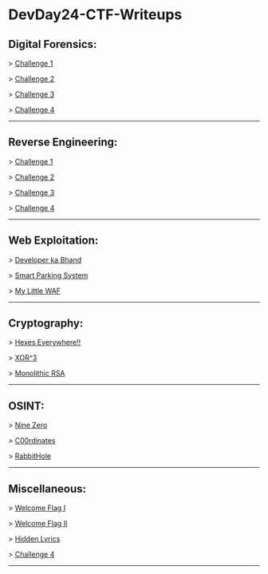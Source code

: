 # DevDay24-CTF-Writeups

## Digital Forensics:
\> [Challenge 1](link)

\> [Challenge 2](link)

\> [Challenge 3](link)

\> [Challenge 4](link)

---------------------------------------------
## Reverse Engineering:
\> [Challenge 1](link)

\> [Challenge 2](link)

\> [Challenge 3](link)

\> [Challenge 4](link)

---------------------------------------------
## Web Exploitation:
\> [Developer ka Bhand](https://github.com/0xZainRaza/DevDay24-CTF-Writeups/blob/main/Web%20Expliotation/Developer%20ka%20Bhand/Readme.md)

\> [Smart Parking System](https://github.com/0xZainRaza/DevDay24-CTF-Writeups/blob/main/Web%20Expliotation/Smart%20Parking%20System/Readme.md)

\> [My Little WAF](https://github.com/0xZainRaza/DevDay24-CTF-Writeups/blob/main/Web%20Expliotation/My%20Little%20WAF/Readme.md)

---------------------------------------------
## Cryptography:
\> [Hexes Everywhere!!](https://github.com/0xZainRaza/DevDay24-CTF-Writeups/blob/main/Cryptography/Hexes%20Everywhere.md)

\> [XOR^3](https://github.com/0xZainRaza/DevDay24-CTF-Writeups/blob/main/Cryptography/XOR%5E3/Readme.md)

\> [Monolithic RSA](https://github.com/0xZainRaza/DevDay24-CTF-Writeups/blob/main/Cryptography/Monolithic%20RSA/Readme.md)


---------------------------------------------

## OSINT:
\> [Nine Zero](https://github.com/0xZainRaza/DevDay24-CTF-Writeups/blob/main/OSINT/Nine%20Zero/Readme.md)

\> [C00rdinates](https://github.com/0xZainRaza/DevDay24-CTF-Writeups/blob/main/OSINT/Challenge%202/Readme.md)

\> [RabbitHole]([link](https://github.com/0xZainRaza/DevDay24-CTF-Writeups/blob/main/OSINT/Challenge%203/Readme.md))


---------------------------------------------

## Miscellaneous:
\> [Welcome Flag I](https://github.com/0xZainRaza/DevDay24-CTF-Writeups/blob/main/Miscellaneous/Welcome%20Flag%20I/Readme.md)

\> [Welcome Flag II](https://github.com/0xZainRaza/DevDay24-CTF-Writeups/blob/main/Miscellaneous/Welcome%20Flag%20II/Readme.md)

\> [Hidden Lyrics](https://github.com/0xZainRaza/DevDay24-CTF-Writeups/blob/main/Miscellaneous/hidden_lyrics/Readme.md)

\> [Challenge 4](link)

---------------------------------------------


